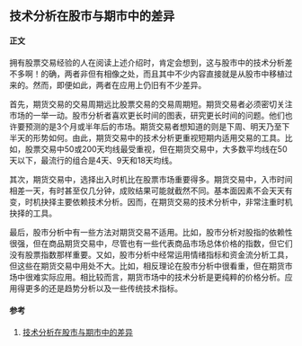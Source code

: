 ## 技术分析在股市与期市中的差异

#### 正文
拥有股票交易经验的人在阅读上述介绍时，肯定会想到，这与股市中的技术分析差不多啊！的确，两者非但有相像之处，而且其中不少内容直接就是从股市中移植过来的。然而，即便如此，两者在应用上仍旧有不少差异。

首先，期货交易的交易周期远比股票交易的交易周期短。期货交易者必须密切关注市场的一举一动。股市分析者喜欢更长时间的图表，研究更长时间的问题。他们也许要预测的是3个月或半年后的市场。期货交易者想知道的则是下周、明天乃至下半天的形势如何。由此，期货交易中的技术分析更重视短期内适用交易的工具。比如，股票交易中50或200天均线最受重视，但在期货交易中，大多数平均线在50天以下，最流行的组合是4天、9天和18天均线。

其次，期货交易中，选择出入时机比在股票市场重要得多。期货交易中，入市时间相差一天，有时甚至仅几分钟，成败结果可能就截然不同。基本面因素不会天天有变，时机抉择主要依赖技术分析。因而，在期货交易的技术分析中，非常注重时机抉择的工具。

最后，股市分析中有一些方法对期货交易不适用。比如，股市分析对股指的依赖性很强，但在商品期货交易中，尽管也有一些代表商品市场总体价格的指数，但它们没有股票指数那样重要。又如，股市分析中经常运用情绪指标和资金流分析工具，但这些在期货交易中用处不大。比如，相反理论在股市分析中很看重，但在期货市场中很难实际应用。相比较而言，期货市场中的技术分析是更纯粹的价格分析。应用得更多的还是趋势分析以及一些传统技术指标。

#### 参考
1. [技术分析在股市与期市中的差异](http://edu.cfachina.org/qhxy/QHABC/jsmfx/201510/t20151023_1878313.html  '技术分析在股市与期市中的差异')